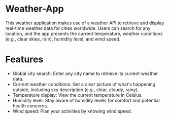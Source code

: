 # Weather-App
This weather application makes use of a weather API to retrieve and display real-time weather data for cities worldwide. Users can search for any location, and the app presents the current temperature, weather conditions (e.g., clear skies, rain), humidity level, and wind speed.
# Features
* Global city search: Enter any city name to retrieve its current weather data.
* Current weather conditions: Get a clear picture of what's happening outside, including sky description (e.g., clear, cloudy, rainy).
* Temperature display: View the current temperature in Celsius.
* Humidity level: Stay aware of humidity levels for comfort and potential health concerns.
* Wind speed: Plan your activities by knowing wind speed.
